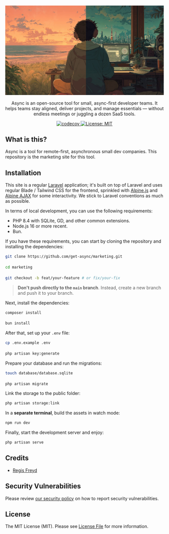 <p align="center">
  <img src="docs/readme.jpg" alt="Logo" loading="lazy">

  <p align="center">
    Async is an open-source tool for small, async-first developer teams. It helps teams stay aligned, deliver projects, and manage essentials — without endless meetings or juggling a dozen SaaS tools.
  </p>

  <p align="center">
    <a href="https://codecov.io/gh/get-async/marketing">
      <img src="https://codecov.io/gh/get-async/marketing/graph/badge.svg?token=7aoDgGFZQr" alt="codecov">
    </a>
    <a href="https://opensource.org/licenses/MIT">
      <img src="https://img.shields.io/badge/License-MIT-yellow.svg" alt="License: MIT">
    </a>
  </p>
</p>

## What is this?

Async is a tool for remote-first, asynchronous small dev companies. This repository is the marketing site for this tool.

## Installation

This site is a regular [Laravel](https://laravel.com) application; it's built on top of Laravel and uses regular Blade / Tailwind CSS for the frontend, sprinkled with [Alpine.js](https://alpinejs.dev/) and [Alpine AJAX](https://alpine-ajax.js.org/) for some interactivity. We stick to Laravel conventions as much as possible.

In terms of local development, you can use the following requirements:

- PHP 8.4 with SQLite, GD, and other common extensions.
- Node.js 16 or more recent.
- Bun.

If you have these requirements, you can start by cloning the repository and installing the dependencies:

```bash
git clone https://github.com/get-async/marketing.git

cd marketing

git checkout -b feat/your-feature # or fix/your-fix
```

> **Don't push directly to the `main` branch**. Instead, create a new branch and push it to your branch.

Next, install the dependencies:

```bash
composer install

bun install
```

After that, set up your `.env` file:

```bash
cp .env.example .env

php artisan key:generate
```

Prepare your database and run the migrations:

```bash
touch database/database.sqlite

php artisan migrate
```

Link the storage to the public folder:

```bash
php artisan storage:link
```

In a **separate terminal**, build the assets in watch mode:

```bash
npm run dev
```

Finally, start the development server and enjoy:

```bash
php artisan serve
```

## Credits

- [Regis Freyd](https://github.com/djaiss)

## Security Vulnerabilities

Please review [our security policy](../../security/policy) on how to report security vulnerabilities.

## License

The MIT License (MIT). Please see [License File](LICENSE.md) for more information.
